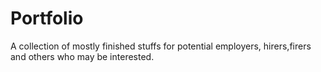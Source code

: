 # Portfolio
A collection of mostly finished stuffs for potential employers, hirers,firers and others who may be interested.
